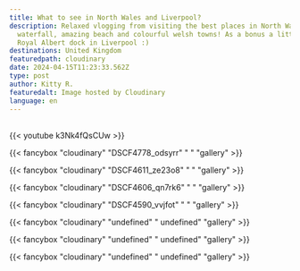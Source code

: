 ```yaml
---
title: What to see in North Wales and Liverpool?
description: Relaxed vlogging from visiting the best places in North Wales! Lush
  waterfall, amazing beach and colourful welsh towns! As a bonus a little bit of
  Royal Albert dock in Liverpool :)
destinations: United Kingdom
featuredpath: cloudinary
date: 2024-04-15T11:23:33.562Z
type: post
author: Kitty R.
featuredalt: Image hosted by Cloudinary
language: en
---
```

<br>{{< youtube k3Nk4fQsCUw >}}</br>

{{< fancybox "cloudinary" "DSCF4778_odsyrr" " " "gallery" >}}

{{< fancybox "cloudinary" "DSCF4611_ze23o8" " " "gallery" >}}

{{< fancybox "cloudinary" "DSCF4606_qn7rk6" " " "gallery" >}}

{{< fancybox "cloudinary" "DSCF4590_vvjfot" " " "gallery" >}}

{{< fancybox "cloudinary" "undefined" " undefined" "gallery" >}}

{{< fancybox "cloudinary" "undefined" " undefined" "gallery" >}}

{{< fancybox "cloudinary" "undefined" " undefined" "gallery" >}}